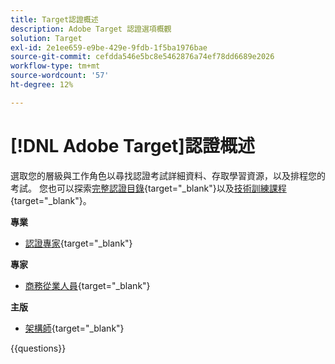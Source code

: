 ```yaml
---
title: Target認證概述
description: Adobe Target 認證選項概觀
solution: Target
exl-id: 2e1ee659-e9be-429e-9fdb-1f5ba1976bae
source-git-commit: cefdda546e5bc8e5462876a74ef78dd6689e2026
workflow-type: tm+mt
source-wordcount: '57'
ht-degree: 12%

---
```


# [!DNL Adobe Target]認證概述

選取您的層級與工作角色以尋找認證考試詳細資料、存取學習資源，以及排程您的考試。 您也可以探索[完整認證目錄](https://certification.adobe.com/certifications){target="_blank"}以及[技術訓練課程](https://certification.adobe.com/courses/?/courses){target="_blank"}。

**專業**

* [認證專家](https://certification.adobe.com/certification/target-business-practitioner-professional){target="_blank"} <!--AD0-E408-->

**專家**

* [商務從業人員](https://certification.adobe.com/certification/target-business-practitioner-expert){target="_blank"} <!--AD0-E406-->

**主版**

* [架構師](https://certification.adobe.com/certification/target-architect-master){target="_blank"} <!--AD0-E409-->

{{questions}}

